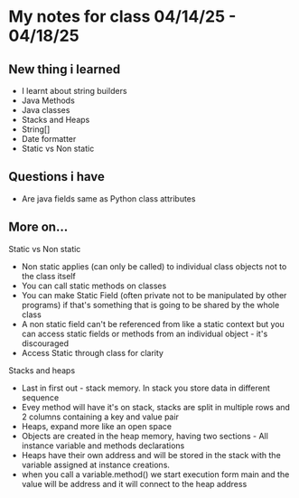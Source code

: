 # My notes for class 04/14/25 - 04/18/25

## New thing i learned 
- I learnt about string builders 
- Java Methods 
- Java classes
- Stacks and Heaps 
- String[]
- Date formatter 
- Static vs Non static

## Questions i have 
- Are java fields same as Python class attributes

## More on...
Static vs Non static 
- Non static applies (can only be called) to individual class objects not to the class itself
- You can call static methods on classes 
- You can make Static Field (often private not to be manipulated by other programs) 
if that's something that is going to be shared by the whole class 
- A non static field can't be referenced from like a static context
but you can access static fields or methods from an individual object - it's discouraged
- Access Static through class for clarity 

Stacks and heaps 
- Last in first out - stack memory. In stack you store data in different sequence 
- Evey method will have it's on stack, stacks are split in multiple rows and 2 columns
containing a key and value pair 
- Heaps, expand more like an open space
- Objects are created in the heap memory, having two sections - All instance 
variable and methods declarations
- Heaps have their own address and will be stored in the stack with the variable 
assigned at instance creations. 
- when you call a variable.method() we start execution form main and the value
will be address and it will connect to the heap address 